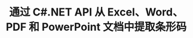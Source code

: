 ---
############################# Static ############################
layout: "auto-gen-gist"
draft: false
path: "zh/parser/net/extract/barcode//odt/"
otherformats: DOC DOT DOCX DOCM DOTX DOTM TXT ODT RTF PDF XHTML MHTML MD XML EPUB FB2 CHM XLS XLT XLSX XLSM XLSB XLTX XLTM ODS CSV OTS XLA XLAM PPT PPTX  PPS POT PPSX PPTM POTX PPSM ODP OTP PST OST EML EMLX MSG ONE 

############################# Head ############################
head_title: ".NET API 从 PDF、DOCX、PPTX、XLSX、EPUB 等中提取条形码 "
head_description: "GroupDocs.Parser .NET API 允许软件开发人员从 .NET 应用程序中的 PDF、DOC、DOCX、PPT、PPTX、EML、MSG、XLS、XLSX、CSV、ODT、RTF 和 EPUB 文档中提取条形码。"

############################# Header ############################
title: "通过 C#.NET API 从 Excel、Word、PDF 和 PowerPoint 文档中提取条形码"
description: "GroupDocs.Parser .NET API 允许程序员从 PDF、DOC、DOCX、PPT、PPTX、EML、MSG、XLS、XLSX、CSV、ODT、RTF 和 EPUB 文档或页面 aea 中提取条形码。"

######################### Download Button #######################
button:
    enable: true

############################# About ############################
about:
    enable: true
    title: "如何通过 .NET API 从 Excel、Word、PDF 和其他文档中提取条形码？"
    content: |
       条形码是数字和字符的机器可读表示，在世界范围内广泛用于许多情况，例如产品扫描和识别、汽车零件跟踪、库存管理等。 GroupDocs.Parser for .NET 是一个功能强大的 API，可帮助开发人员开发用于从不同类型的受支持文档格式（例如 PDF、电子邮件、电子书、Microsoft Office 格式）中提取文本、图像和条形码的解决方案：Word（DOC、DOCX )、PowerPoint（PPT、PPTX）、Excel（XLS、XLSX）、电子邮件（EML、MSG）格式等等。 该 API 支持多种高级文档解析功能，例如按关键字搜索文本、准确提取文本、HTML 或 Markdown 格式的文本提取、带坐标的文本区域提取、提取元数据或条形码等。  

############################# content ############################
steps:
    enable: true
    block:
    - title_left: "如何通过 C# .NET 从 ODT 文档中提取条形码 "
      content_left: |
       GroupDocs.Parser .NET API 帮助软件开发人员轻松地从 ODT 文档中提取条形码。 以下 C# .NET 代码示例演示了如何从 ODT 文档中提取条形码。

      title_right: "从文档中提取条码"
      content_right: |
        * 创建 [Parser](https://apireference.groupdocs.com/parser/net/groupdocs.parser/parser)的实例
        * 检查是否支持条码提取
        * 调用 [getBarcodes](https://apireference.groupdocs.com/parser/net/groupdocs.parser/parser/methods/getBarcodes) 方法从整个文档中提取所有条形码。
        * 遍历文档中的条码
        * 打印页面索引和条码值

      gisthash: "f9329c432da312e75f5f1c3702c02c52"
      gistfile: "barcode_extraction_form_documents.cs"

    - title_left: "通过 .NET 从 ODT 文档页面提取条形码"
      content_left: |
       GroupDocs.Parser .NET 使软件程序员能够从 ODT 文档的页面中提取条形码。 下面的 C# .NET 代码显示了如何在 ODT 文档中实现条码提取。 

      title_right: "通过 C# .NET 提取条形码"
      content_right: |
        * 创建 [Parser](https://apireference.groupdocs.com/parser/net/groupdocs.parser/parser) 的实例
        * 检查文档以获取条码提取支持
        * 调用 [getBarcodes](https://apireference.groupdocs.com/parser/net/groupdocs.parser/parser/methods/getBarcodes) 方法从整个文档中提取所有条形码。
        * 遍历页面并打印页码
        * 打印页面索引和条码值
     
      gisthash: "80779aaa36b7d11b69c29296cfa73bd1"
      gistfile: "barcodes_extraction_form_documents_page.cs"
      
    - title_left: "通过 .NET 从 ODT 文档的页面区域获取条形码"
      content_left: |
       GroupDocs.Parser .NET 是一个强大的 API，它为使用几行 .NET 代码从 ODT 文档中提取条形码提供了完整的支持。 以下 .NET 代码示例显示了如何从 ODT 文档页面区域执行条形码提取。

      title_right: "从 ODT 页面区域提取条形码"
      content_right: |
        * 创建 [Parser](https://apireference.groupdocs.com/parser/net/groupdocs.parser/parser) 的实例
        * 检查文档以获取条码提取支持
        * 创建可用于条码提取的自定义选项
        * 通过使用自定义选项调用 [getBarcodes](https://apireference.groupdocs.com/parser/net/groupdocs.parser/parser/methods/getBarcodes) 方法从页面的右上角提取条形码。
        * 打印页面索引和条码值
     
      gisthash: "932e868be1c52982f8c2ced2fc4c0640"
      gistfile: "barcodes_extraction_from_documents_page_area.cs"

    - title_left: "系统要求"
      content_left: |
        所有主要平台和操作系统都支持 GroupDocs.Parser for .NET。 如需完整的系统要求指南，请访问 [系统要求](hhttps://docs.groupdocs.com/parser/net/system-requirements/) 在执行以下代码之前，请确保您已安装以下先决条件 系统：
         * 操作系统：Microsoft Windows、Linux、MacOS
         * 开发环境：Visual Studio、Xamarin、MonoDevelop 等
         * 框架：.NET Framework、.NET Standard、.NET Core、Mono
         * 从 [NuGet](https://www.nuget.org/packages/GroupDocs.parser/) 获取最新版本的 GroupDocs.Parser .NET API
        
      title_right: "为什么使用 GroupDocs.Parser"
      content_right: |
        * 从任何受支持的文档中提取纯文本支持
        * 通过用户定义的模板解析文档。
        * 完全支持结构化文本提取
        * 通过关键字和正则表达式进行文本搜索
        * 提取格式化文本、元数据、图像、容器和附件。
        * 提取一些支持的文档格式的目录。
        * 从 PDF 文档中解析表单数据。
        * 从文档中提取超链接

demos:
    enable: true


more_formats:
    enable: true


back_to_top:
    enable: true
---